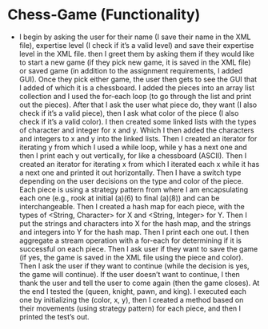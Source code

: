 # Chess-Game (Functionality) 
- I begin by asking the user for their name (I save their name in the XML file), expertise level (I check if it’s a valid level) and save their expertise level in the XML file. then I greet them by asking them if they would like to start a new game (if they pick new game, it is saved in the XML file) or saved game (in addition to the assignment requirements, I added GUI). Once they pick either game, the user then gets to see the GUI that I added of which it is a chessboard. I added the pieces into an array list collection and I used the for-each loop (to go through the list and print out the pieces). After that I ask the user what piece do, they want (I also check if it’s a valid piece), then I ask what color of the piece (I also check if it’s a valid color). I then created some linked lists with the types of character and integer for x and y. Which I then added the characters and integers to x and y into the linked lists. Then I created an iterator for iterating y from which I used a while loop, while y has a next one and then I print each y out vertically, for like a chessboard (ASCII). Then I created an iterator for iterating x from which I iterated each x while it has a next one and printed it out horizontally. Then I have a switch type depending on the user decisions on the type and color of the piece. Each piece is using a strategy pattern from where I am encapsulating each one (e.g., rook at initial (a)(6) to final (a)(8)) and can be interchangeable. Then I created a hash map for each piece, with the types of <String, Character> for X and <String, Integer> for Y. Then I put the strings and characters into X for the hash map, and the strings and integers into Y for the hash map. Then I print each one out. I then aggregate a stream operation with a for-each for determining if it is successful on each piece. Then I ask user if they want to save the game (if yes, the game is saved in the XML file using the piece and color). Then I ask the user if they want to continue (while the decision is yes, the game will continue). If the user doesn’t want to continue, I then thank the user and tell the user to come again (then the game closes). At the end I tested the (queen, knight, pawn, and king). I executed each one by initializing the (color, x, y), then I created a method based on their movements (using strategy pattern) for each piece, and then I printed the test’s out.
